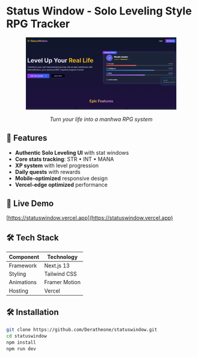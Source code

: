 # Status Window - Solo Leveling Style RPG Tracker

<div align="center">
  <img src="public/screenshot.png" alt="App Screenshot" width="400">
  <p><em>Turn your life into a manhwa RPG system</em></p>
</div>

## 🌟 Features
- **Authentic Solo Leveling UI** with stat windows
- **Core stats tracking**: STR • INT • MANA
- **XP system** with level progression
- **Daily quests** with rewards
- **Mobile-optimized** responsive design
- **Vercel-edge optimized** performance

## 🚀 Live Demo
[https://statuswindow.vercel.app](https://statuswindow.vercel.app)

## 🛠 Tech Stack
| Component | Technology |
|-----------|------------|
| Framework | Next.js 13 |
| Styling | Tailwind CSS |
| Animations | Framer Motion |
| Hosting | Vercel |

## 🛠 Installation
```bash
git clone https://github.com/Deratheone/statuswindow.git
cd statuswindow
npm install
npm run dev
